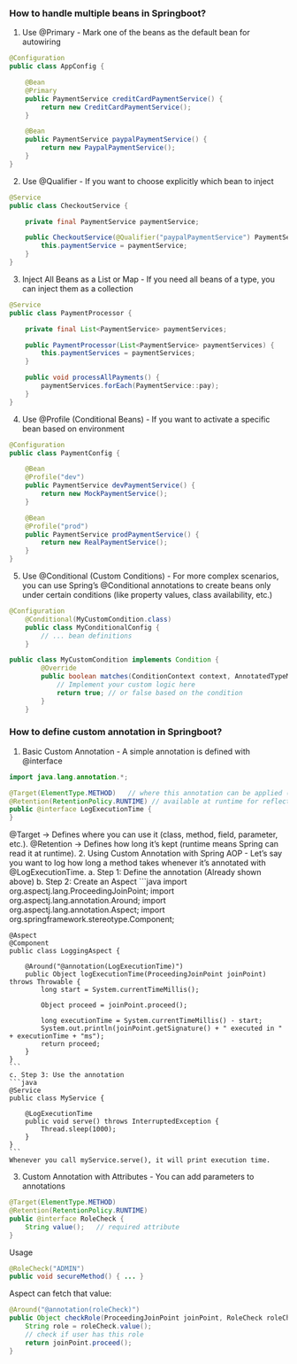 ### How to handle multiple beans in Springboot?
1. Use @Primary - Mark one of the beans as the default bean for autowiring

``` java
@Configuration
public class AppConfig {

    @Bean
    @Primary
    public PaymentService creditCardPaymentService() {
        return new CreditCardPaymentService();
    }

    @Bean
    public PaymentService paypalPaymentService() {
        return new PaypalPaymentService();
    }
}
```
2. Use @Qualifier - If you want to choose explicitly which bean to inject
```java
@Service
public class CheckoutService {

    private final PaymentService paymentService;

    public CheckoutService(@Qualifier("paypalPaymentService") PaymentService paymentService) {
        this.paymentService = paymentService;
    }
}
```
3. Inject All Beans as a List or Map - If you need all beans of a type, you can inject them as a collection
```java
@Service
public class PaymentProcessor {

    private final List<PaymentService> paymentServices;

    public PaymentProcessor(List<PaymentService> paymentServices) {
        this.paymentServices = paymentServices;
    }

    public void processAllPayments() {
        paymentServices.forEach(PaymentService::pay);
    }
}
```
4. Use @Profile (Conditional Beans) - If you want to activate a specific bean based on environment
```java
@Configuration
public class PaymentConfig {

    @Bean
    @Profile("dev")
    public PaymentService devPaymentService() {
        return new MockPaymentService();
    }

    @Bean
    @Profile("prod")
    public PaymentService prodPaymentService() {
        return new RealPaymentService();
    }
}
```
5. Use @Conditional (Custom Conditions) - For more complex scenarios, you can use Spring’s @Conditional annotations to create beans only under certain conditions (like property values, class availability, etc.)
```java
@Configuration
    @Conditional(MyCustomCondition.class)
    public class MyConditionalConfig {
        // ... bean definitions
    }
```
```java
public class MyCustomCondition implements Condition {
        @Override
        public boolean matches(ConditionContext context, AnnotatedTypeMetadata metadata) {
            // Implement your custom logic here
            return true; // or false based on the condition
        }
    }
```
### How to define custom annotation in Springboot?
1. Basic Custom Annotation - A simple annotation is defined with @interface
```java
import java.lang.annotation.*;

@Target(ElementType.METHOD)   // where this annotation can be applied (method, class, field, etc.)
@Retention(RetentionPolicy.RUNTIME) // available at runtime for reflection
public @interface LogExecutionTime {
}
```
@Target → Defines where you can use it (class, method, field, parameter, etc.).
@Retention → Defines how long it’s kept (runtime means Spring can read it at runtime).
2. Using Custom Annotation with Spring AOP - Let’s say you want to log how long a method takes whenever it’s annotated with @LogExecutionTime.
    a. Step 1: Define the annotation (Already shown above)
    b. Step 2: Create an Aspect
    ```java
    import org.aspectj.lang.ProceedingJoinPoint;
    import org.aspectj.lang.annotation.Around;
    import org.aspectj.lang.annotation.Aspect;
    import org.springframework.stereotype.Component;
    
    @Aspect
    @Component
    public class LoggingAspect {
    
        @Around("@annotation(LogExecutionTime)")
        public Object logExecutionTime(ProceedingJoinPoint joinPoint) throws Throwable {
            long start = System.currentTimeMillis();
    
            Object proceed = joinPoint.proceed();
    
            long executionTime = System.currentTimeMillis() - start;
            System.out.println(joinPoint.getSignature() + " executed in " + executionTime + "ms");
            return proceed;
        }
    }
    ```
    c. Step 3: Use the annotation
    ```java
    @Service
    public class MyService {
    
        @LogExecutionTime
        public void serve() throws InterruptedException {
            Thread.sleep(1000);
        }
    }
    ```
    Whenever you call myService.serve(), it will print execution time.
3. Custom Annotation with Attributes - You can add parameters to annotations
```java
@Target(ElementType.METHOD)
@Retention(RetentionPolicy.RUNTIME)
public @interface RoleCheck {
    String value();   // required attribute
}
```
Usage
```java
@RoleCheck("ADMIN")
public void secureMethod() { ... }
```
Aspect can fetch that value:
```java
@Around("@annotation(roleCheck)")
public Object checkRole(ProceedingJoinPoint joinPoint, RoleCheck roleCheck) throws Throwable {
    String role = roleCheck.value();
    // check if user has this role
    return joinPoint.proceed();
}
```




